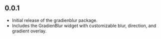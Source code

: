 ## 0.0.1

* Initial release of the gradienblur package.
* Includes the GradienBlur widget with customizable blur, direction, and gradient overlay.